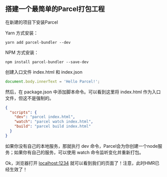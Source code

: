 ## 搭建一个最简单的Parcel打包工程

在新建的项目下安装Parcel

Yarn 方式安装：
```shell
yarn add parcel-bundler --dev
```

NPM 方式安装：
```shell
npm install parcel-bundler --save-dev
```

创建入口文件 index.html 和 index.json

```js
document.body.innerText = 'Hello Parcel!';
```

然后，在 package.json 中添加脚本命令。可以看到这里将 index.html 作为入口文件，但这不是强制的。

```json
{
  "scripts": {
    "dev": "parcel index.html",
    "watch": "parcel watch index.html",
    "build": "parcel build index.html"
  }
}
```

如果你没有自己的本地服务，那就执行 dev 命令，Parcel会为你创建一个node服务；如果你有自己的服务，可以使用 watch 命令监听变化并重新打包。

Ok，浏览器打开 <a href="http://localhost:1234" target="__blank">localhost:1234</a> 就可以看到我们的页面了！注意，此时HMR已经生效了！